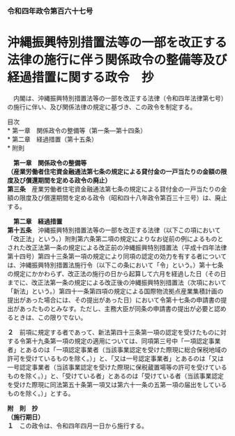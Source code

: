 ### 令和四年政令第百六十七号  
# 沖縄振興特別措置法等の一部を改正する法律の施行に伴う関係政令の整備等及び経過措置に関する政令　抄  
　内閣は、沖縄振興特別措置法等の一部を改正する法律（令和四年法律第七号）の施行に伴い、及び関係法律の規定に基づき、この政令を制定する。  
  
目次  
	* 第一章　関係政令の整備等（第一条―第十四条）  
	* 第二章　経過措置（第十五条）  
	* 附則  
  
&emsp;**第一章　関係政令の整備等**  
**（産業労働者住宅資金融通法第七条の規定による貸付金の一戸当たりの金額の限度及び償還期間を定める政令の廃止）**  
**第三条**　産業労働者住宅資金融通法第七条の規定による貸付金の一戸当たりの金額の限度及び償還期間を定める政令（昭和四十八年政令第百三十三号）は、廃止する。  
  
&emsp;**第二章　経過措置**  
**第十五条**　沖縄振興特別措置法等の一部を改正する法律（以下この項において「改正法」という。）附則第六条第二項の規定によりなお従前の例によるものとされた改正法第一条の規定による改正前の沖縄振興特別措置法（平成十四年法律第十四号）第四十三条第一項の規定により同項の認定の効力を有する者については、沖縄振興特別措置法施行令（以下この条において「令」という。）第十七条の規定にかかわらず、改正法の施行の日から起算して六月を経過した日（その日までに、改正法第一条の規定による改正後の沖縄振興特別措置法（次項において「新法」という。）第四十一条第四項の規定による国際物流拠点産業集積計画の提出があった場合には、その提出があった日）において令第十七条の申請書の提出があったものとみなす。ただし、主務大臣が同条の申請書の提出が必要と認めるときは、この限りでない。  
  
**２**　前項に規定する者であって、新法第四十三条第一項の認定を受けたものに対する令第十九条第一項の規定の適用については、同項第三号中「一項認定事業者」とあるのは「一項認定事業者（当該事業認定を受けた際現に総合保税地域の許可を受けているものを除く。）」と、「又は一号認定事業者」とあるのは「又は一号認定事業者（当該事業認定を受けた際現に保税蔵置場等の許可を受けているものを除く。）」と、「受けている者」とあるのは「受けている者（当該事業認定を受けた際現に同法第五十条第一項又は第六十一条の五第一項の届出をしているものを除く。）」とする。  
  
**附　則　抄**  
**（施行期日）**  
**１**　この政令は、令和四年四月一日から施行する。  
  
